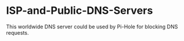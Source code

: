 # ISP-and-Public-DNS-Servers
This worldwide DNS server could be used by Pi-Hole for blocking DNS requests.
